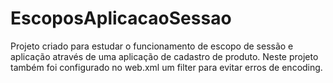 # EscoposAplicacaoSessao

Projeto criado para estudar o funcionamento de escopo de sessão e aplicação através de uma aplicação de cadastro de produto. Neste projeto também foi configurado no web.xml um filter para evitar erros de encoding.
